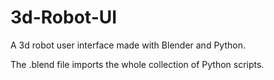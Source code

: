3d-Robot-UI
===========

A 3d robot user interface made with Blender and Python.

The .blend file imports the whole collection of Python scripts.
